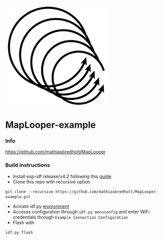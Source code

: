 <img src="https://github.com/mathiasbredholt/MapLooper-misc/blob/master/MapLooper-logo.svg" width="320">

# MapLooper-example

### Info
https://github.com/mathiasbredholt/MapLooper

### Build instructions
* Install esp-idf release/v4.2 following this [guide](https://docs.espressif.com/projects/esp-idf/en/release-v4.2/esp32/get-started/index.html#installation-step-by-step)
* Clone this repo with recursive option
```
git clone --recursive https://github.com/mathiasbredholt/MapLooper-example.git
```
* Acivate idf.py [environment](https://docs.espressif.com/projects/esp-idf/en/release-v4.2/esp32/get-started/index.html#step-4-set-up-the-environment-variables)
* Accesss configuration through `idf.py menuconfig` and enter WiFi credentials through `Example Connection Configuration`
* Flash with
```
idf.py flash
```
